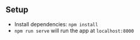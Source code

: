 ## Setup

- Install dependencies: `npm install`
- `npm run serve` will run the app at `localhost:8000`